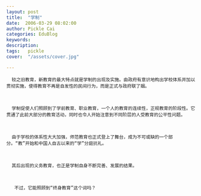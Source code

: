 ```yaml
---
layout: post  
title:  "学制"
date:  2006-03-29 08:02:00
author: Pickle Cai  
categories: EduBlog  
keywords: 
description:   
tags:	pickle   
cover:  "/assets/cover.jpg"  

---
```


      较之旧教育，新教育的最大特点就是学制的出现及实施。由政府有意识地构出学校体系并加以贯彻实施，使得教育不再是自发性的民间行为，而是正式与政府联了姻。



      学制促使人们照顾到了学前教育、职业教育，一个人的教育的连续性，正规教育的阶段性。它贯通了此前大部分的教育活动，同时也令人开始注意到不同阶层的人受教育的公平性问题。



      由于学校的体系性大大加强，师范教育也正式登上了舞台，成为不可或缺的一个部分。“教”开始和中国人自古以来的“学”分庭抗礼。



      其后出现的义务教育，也正是学制自身不断完善、发展的结果。



       不过，它能照顾到“终身教育”这个词吗？



 

		

		    
